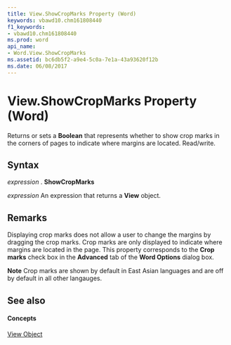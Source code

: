 ```yaml
---
title: View.ShowCropMarks Property (Word)
keywords: vbawd10.chm161808440
f1_keywords:
- vbawd10.chm161808440
ms.prod: word
api_name:
- Word.View.ShowCropMarks
ms.assetid: bc6db5f2-a9e4-5c0a-7e1a-43a93620f12b
ms.date: 06/08/2017
---
```



# View.ShowCropMarks Property (Word)

Returns or sets a **Boolean** that represents whether to show crop marks in the corners of pages to indicate where margins are located. Read/write.


## Syntax

 _expression_ . **ShowCropMarks**

 _expression_ An expression that returns a **View** object.


## Remarks

Displaying crop marks does not allow a user to change the margins by dragging the crop marks. Crop marks are only displayed to indicate where margins are located in the page. This property corresponds to the **Crop marks** check box in the **Advanced** tab of the **Word Options** dialog box.


 **Note**  Crop marks are shown by default in East Asian languages and are off by default in all other langauges.


## See also


#### Concepts


[View Object](view-object-word.md)

